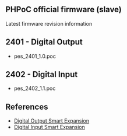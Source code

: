 ## PHPoC official firmware (slave)
Latest firmware revision information

## 2401 - Digital Output
* pes_2401_1.0.poc

## 2402 - Digital Input
* pes_2402_1.1.poc

## References
* [Digital Output Smart Expansion](http://www.phpoc.com/support/manual/pes-2401_user_manual/)
* [Digital Input Smart Expansion](http://www.phpoc.com/support/manual/pes-2402_user_manual/)
